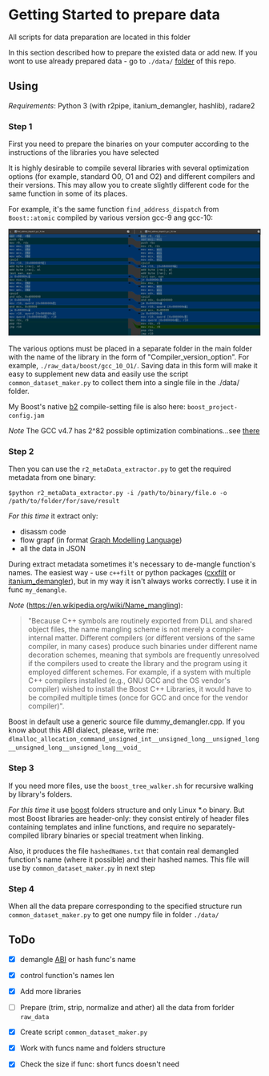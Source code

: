 # Getting Started  to prepare data

All scripts for data preparation are located in this folder

In this section described how to prepare the existed data or add new. If you wont to use already prepared data - go to `./data/`  [folder](../../data/) of this repo.

## Using 

*Requirements*: Python 3 (with r2pipe, itanium_demangler, hashlib), radare2



### Step 1

First you need to prepare the binaries on your computer according to the instructions of the libraries you have selected 

It is highly desirable to compile several libraries with several  optimization options (for example, standard O0, O1 and O2) and different compilers and their versions. This may allow you to create slightly different code for the same function in some of its places. 

For example, it's the same function `find_address_dispatch` from `Boost::atomic` compiled by various version gcc-9 ang gcc-10:

![example](./images/function_diff)



The various options must be placed in a separate folder in the main folder with the name of the library in the form of "Compiler_version_option". For example, `./raw_data/boost/gcc_10_O1/`. Saving data in this form will make it easy to supplement new data and easily use the script `common_dataset_maker.py` to collect them into a single file in the ./data/ folder.

My Boost's native [b2](https://www.bfgroup.xyz/b2/) compile-setting file is also here: `boost_project-config.jam`

*Note* The GCC v4.7 has 2^82 possible optimization combinations...see [there](https://gcc.gnu.org/onlinedocs/gcc/Optimize-Options.html)

### Step 2

Then you can use the `r2_metaData_extractor.py` to get the required metadata from one binary:
```
$python r2_metaData_extractor.py -i /path/to/binary/file.o -o /path/to/folder/for/save/result
```

*For this time* it extract only:
* disassm code
* flow grapf (in format [Graph Modelling Language](https://gephi.org/users/supported-graph-formats/gml-format/))
* all the data in JSON

During extract metadata sometimes it's necessary to de-mangle function's names. The easiest way  - use `c++filt` or python packages ([cxxfilt](https://github.com/afq984/python-cxxfilt) or [itanium_demangler](https://github.com/whitequark/python-itanium_demangler)), but in my way it isn't always works correctly. I use it in func `my_demangle`.

*Note* (https://en.wikipedia.org/wiki/Name_mangling): 
>"Because C++ symbols are routinely exported from DLL and shared object files, the name mangling scheme is not merely a compiler-internal matter. Different compilers (or different versions of the same compiler, in many cases) produce such binaries under different name decoration schemes, meaning that symbols are frequently unresolved if the compilers used to create the library and the program using it employed different schemes. For example, if a system with multiple C++ compilers installed (e.g., GNU GCC and the OS vendor's compiler) wished to install the Boost C++ Libraries, it would have to be compiled multiple times (once for GCC and once for the vendor compiler)".

Boost in default use a generic source file dummy_demangler.cpp. If you know about this ABI dialect, please, write me: `dlmalloc_allocation_command_unsigned_int__unsigned_long__unsigned_long__unsigned_long__unsigned_long__void_` 

### Step 3 
If you need more files, use the `boost_tree_walker.sh` for recursive walking by library's folders.

*For this time* it use [boost](https://www.boost.org/) folders structure and only Linux *.o binary. But most Boost libraries are header-only: they consist entirely of header files containing templates and inline functions, and require no separately-compiled library binaries or special treatment when linking.

Also, it produces the file `hashedNames.txt` that contain real demangled function's name (where it possible) and their hashed names. This file will use by `common_dataset_maker.py` in next step

### Step 4

When all the data prepare corresponding to the specified structure run `common_dataset_maker.py` to get one numpy file in folder `./data/` 


## ToDo

- [x] demangle [ABI](https://en.wikipedia.org/wiki/Application_binary_interface) or hash func's name
- [x] control function's names len
- [x] Add more libraries
- [ ] Prepare (trim, strip, normalize and ather) all the data from forlder `raw_data`
- [x] Create script `common_dataset_maker.py`
- [x] Work with funcs name and folders structure
- [x] Check the size if func: short funcs doesn't need


